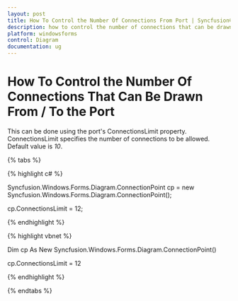 ```yaml
---
layout: post
title: How To Control the Number Of Connections From Port | Syncfusion®
description: how to control the number of connections that can be drawn from / to the port
platform: windowsforms
control: Diagram
documentation: ug
---
```


# How To Control the Number Of Connections That Can Be Drawn From / To the Port

This can be done using the port's ConnectionsLimit property. ConnectionsLimit specifies the number of connections to be allowed. Default value is _10_. 

{% tabs %}

{% highlight c# %}

Syncfusion.Windows.Forms.Diagram.ConnectionPoint cp = new Syncfusion.Windows.Forms.Diagram.ConnectionPoint();

cp.ConnectionsLimit = 12;

{% endhighlight %}

{% highlight vbnet %}

Dim cp As New Syncfusion.Windows.Forms.Diagram.ConnectionPoint()

cp.ConnectionsLimit = 12

{% endhighlight %}

{% endtabs %}

